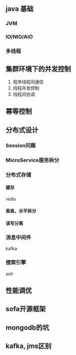 
## java 基础

### JVM

### IO/NIO/AIO

### 多线程

## 集群环境下的并发控制


1. 程序线程间通信
2. 线程并发控制
3. 线程间协调

## 幂等控制

## 分布式设计

### Session问题

### MicroService服务拆分

### 分布式存储

#### 缓存
redis

#### 垂直，水平拆分

#### 读写分离

### 消息中间件
kafka

### 搜索引擎
solr


## 性能调优
## sofa开源框架

## mongodb的坑
## kafka, jms区别

